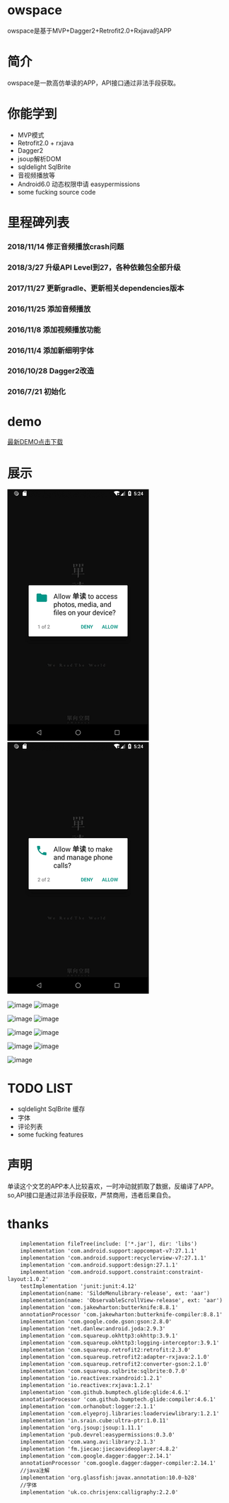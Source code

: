 # owspace
owspace是基于MVP+Dagger2+Retrofit2.0+Rxjava的APP

# 简介
owspace是一款高仿单读的APP，API接口通过非法手段获取。<br>

# 你能学到
* MVP模式
* Retrofit2.0 + rxjava
* Dagger2
* jsoup解析DOM
* sqldelight SqlBrite
* 音视频播放等
* Android6.0 动态权限申请 easypermissions  
* some fucking source code

# 里程碑列表   
### 2018/11/14 修正音频播放crash问题  
### 2018/3/27 升级API Level到27，各种依赖包全部升级
### 2017/11/27 更新gradle、更新相关dependencies版本
### 2016/11/25 添加音频播放
### 2016/11/8 添加视频播放功能
### 2016/11/4 添加新细明字体
### 2016/10/28 Dagger2改造
### 2016/7/21 初始化

# demo

[最新DEMO点击下载](https://beta.bugly.qq.com/5rik)


# 展示
![image](art/permission1.png) ![image](art/permission2.png)

![image](art/show1.png) ![image](art/show2.png)

![image](art/show3.png) ![image](art/show4.png)

![image](art/show5.png) ![image](art/show6.png)

![image](art/show7.png) ![image](art/show8.png)

![image](art/show.gif)

# TODO LIST
* sqldelight SqlBrite 缓存
* 字体
* 评论列表
* some fucking features

# 声明
单读这个文艺的APP本人比较喜欢，一时冲动就抓取了数据，反编译了APP。so,API接口是通过非法手段获取，严禁商用，违者后果自负。<br>

# thanks
```
    implementation fileTree(include: ['*.jar'], dir: 'libs')
    implementation 'com.android.support:appcompat-v7:27.1.1'
    implementation 'com.android.support:recyclerview-v7:27.1.1'
    implementation 'com.android.support:design:27.1.1'
    implementation 'com.android.support.constraint:constraint-layout:1.0.2'
    testImplementation 'junit:junit:4.12'
    implementation(name: 'SildeMenulibrary-release', ext: 'aar')
    implementation(name: 'ObservableScrollView-release', ext: 'aar')
    implementation 'com.jakewharton:butterknife:8.8.1'
    annotationProcessor 'com.jakewharton:butterknife-compiler:8.8.1'
    implementation 'com.google.code.gson:gson:2.8.0'
    implementation 'net.danlew:android.joda:2.9.3'
    implementation 'com.squareup.okhttp3:okhttp:3.9.1'
    implementation 'com.squareup.okhttp3:logging-interceptor:3.9.1'
    implementation 'com.squareup.retrofit2:retrofit:2.3.0'
    implementation 'com.squareup.retrofit2:adapter-rxjava:2.1.0'
    implementation 'com.squareup.retrofit2:converter-gson:2.1.0'
    implementation 'com.squareup.sqlbrite:sqlbrite:0.7.0'
    implementation 'io.reactivex:rxandroid:1.2.1'
    implementation 'io.reactivex:rxjava:1.2.1'
    implementation 'com.github.bumptech.glide:glide:4.6.1'
    annotationProcessor 'com.github.bumptech.glide:compiler:4.6.1'
    implementation 'com.orhanobut:logger:2.1.1'
    implementation 'com.elyeproj.libraries:loaderviewlibrary:1.2.1'
    implementation 'in.srain.cube:ultra-ptr:1.0.11'
    implementation 'org.jsoup:jsoup:1.11.1'
    implementation 'pub.devrel:easypermissions:0.3.0'
    implementation 'com.wang.avi:library:2.1.3'
    implementation 'fm.jiecao:jiecaovideoplayer:4.8.2'
    implementation 'com.google.dagger:dagger:2.14.1'
    annotationProcessor 'com.google.dagger:dagger-compiler:2.14.1'
    //java注解
    implementation 'org.glassfish:javax.annotation:10.0-b28'
    //字体
    implementation 'uk.co.chrisjenx:calligraphy:2.2.0'

```

